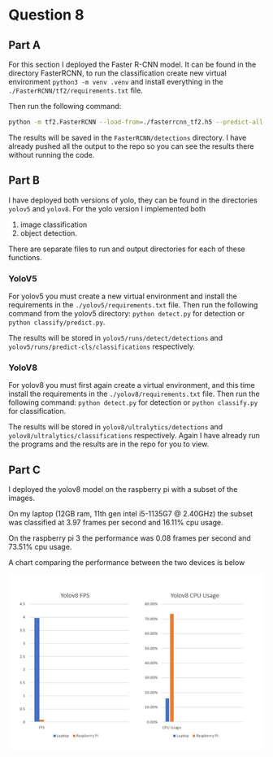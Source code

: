 # Question 8

## Part A

For this section I deployed the Faster R-CNN model. It can be found in the directory FasterRCNN, to run the classification create new virtual environment `python3 -m venv .venv` and install everything in the `./FasterRCNN/tf2/requirements.txt` file.

Then run the following command:

<!-- TODO: From which directory? The Q8 root or inside of the FasterRCNN directory? -->

```bash
python -m tf2.FasterRCNN --load-from=./fasterrcnn_tf2.h5 --predict-all-directory=./grocerystore
```

The results will be saved in the `FasterRCNN/detections` directory. I have already pushed all the output to the repo so you can see the results there without running the code.

## Part B

I have deployed both versions of yolo, they can be found in the directories `yolov5` and `yolov8`. For the yolo version I implemented both

1. image classification
2. object detection.

There are separate files to run and output directories for each of these functions.

### YoloV5

For yolov5 you must create a new virtual environment and install the requirements in the `./yolov5/requirements.txt` file. Then run the following command from the yolov5 directory: `python detect.py` for detection or `python classify/predict.py`.

<!-- TODO: Push up the results from the runs for yolov5. No runs/ directory -->

The results will be stored in `yolov5/runs/detect/detections` and `yolov5/runs/predict-cls/classifications` respectively.

### YoloV8

For yolov8 you must first again create a virtual environment, and this time install the requirements in the `./yolov8/requirements.txt` file. Then run the following command: `python detect.py` for detection or `python classify.py` for classification.

<!-- TODO: Verify these (above) are the correct commands with python. Before they were listed as ./classify.py and ./detect.py -->

The results will be stored in `yolov8/ultralytics/detections` and `yolov8/ultralytics/classifications` respectively. Again I have already run the programs and the results are in the repo for you to view.

## Part C

I deployed the yolov8 model on the raspberry pi with a subset of the images.

On my laptop (12GB ram, 11th gen intel i5-1135G7 @ 2.40GHz) the subset was classified at 3.97 frames per second and 16.11% cpu usage.

On the raspberry pi 3 the performance was 0.08 frames per second and 73.51% cpu usage.

A chart comparing the performance between the two devices is below

![chart](./PerformanceComparison.png)

